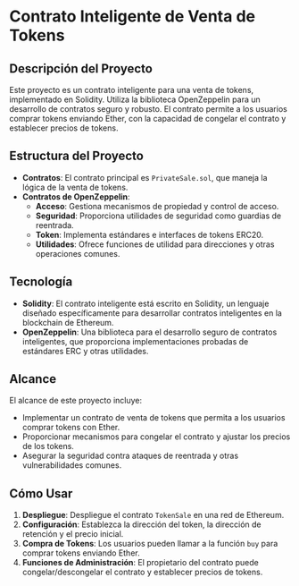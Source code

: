 # Contrato Inteligente de Venta de Tokens

## Descripción del Proyecto

Este proyecto es un contrato inteligente para una venta de tokens, implementado en Solidity. Utiliza la biblioteca OpenZeppelin para un desarrollo de contratos seguro y robusto. El contrato permite a los usuarios comprar tokens enviando Ether, con la capacidad de congelar el contrato y establecer precios de tokens.

## Estructura del Proyecto

- **Contratos**: El contrato principal es `PrivateSale.sol`, que maneja la lógica de la venta de tokens.
- **Contratos de OpenZeppelin**:
  - **Acceso**: Gestiona mecanismos de propiedad y control de acceso.
  - **Seguridad**: Proporciona utilidades de seguridad como guardias de reentrada.
  - **Token**: Implementa estándares e interfaces de tokens ERC20.
  - **Utilidades**: Ofrece funciones de utilidad para direcciones y otras operaciones comunes.

## Tecnología

- **Solidity**: El contrato inteligente está escrito en Solidity, un lenguaje diseñado específicamente para desarrollar contratos inteligentes en la blockchain de Ethereum.
- **OpenZeppelin**: Una biblioteca para el desarrollo seguro de contratos inteligentes, que proporciona implementaciones probadas de estándares ERC y otras utilidades.

## Alcance

El alcance de este proyecto incluye:

- Implementar un contrato de venta de tokens que permita a los usuarios comprar tokens con Ether.
- Proporcionar mecanismos para congelar el contrato y ajustar los precios de los tokens.
- Asegurar la seguridad contra ataques de reentrada y otras vulnerabilidades comunes.

## Cómo Usar

1. **Despliegue**: Despliegue el contrato `TokenSale` en una red de Ethereum.
2. **Configuración**: Establezca la dirección del token, la dirección de retención y el precio inicial.
3. **Compra de Tokens**: Los usuarios pueden llamar a la función `buy` para comprar tokens enviando Ether.
4. **Funciones de Administración**: El propietario del contrato puede congelar/descongelar el contrato y establecer precios de tokens.
